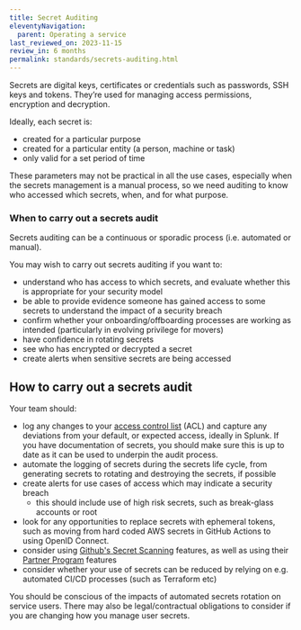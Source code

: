 ```yaml
---
title: Secret Auditing
eleventyNavigation:
  parent: Operating a service
last_reviewed_on: 2023-11-15
review_in: 6 months
permalink: standards/secrets-auditing.html
---
```


Secrets are digital keys, certificates or credentials such as passwords, SSH keys and tokens. They’re used for managing access permissions, encryption and decryption.

Ideally, each secret is:

- created for a particular purpose
- created for a particular entity (a person, machine or task)
- only valid for a set period of time

These parameters may not be practical in all the use cases, especially when the secrets management is a manual process, so we need auditing to know who accessed which secrets, when, and for what purpose.

### When to carry out a secrets audit

Secrets auditing can be a continuous or sporadic process (i.e. automated or manual).

You may wish to carry out secrets auditing if you want to:

- understand who has access to which secrets, and evaluate whether this is appropriate for your security model
- be able to provide evidence someone has gained access to some secrets to understand the impact of a security breach
- confirm whether your onboarding/offboarding processes are working as intended (particularly in evolving privilege for movers)
- have confidence in rotating secrets
- see who has encrypted or decrypted a secret
- create alerts when sensitive secrets are being accessed


## How to carry out a secrets audit

Your team should:

- log any changes to your [access control list](/standards/secrets-acl.html) (ACL) and capture any deviations from your default, or expected access, ideally in Splunk. If you have documentation of secrets, you should make sure this is up to date as it can be used to underpin the audit process.
- automate the logging of secrets during the secrets life cycle, from generating secrets to rotating and destroying the secrets, if possible
- create alerts for use cases of access which may indicate a security breach
  - this should include use of high risk secrets, such as break-glass accounts or root
- look for any opportunities to replace secrets with ephemeral tokens, such as moving from hard coded AWS secrets in GitHub Actions to using OpenID Connect.
- consider using [Github's Secret Scanning] features, as well as using their [Partner Program] features
- consider whether your use of secrets can be reduced by relying on e.g. automated CI/CD processes (such as Terraform etc)

You should be conscious of the impacts of automated secrets rotation on service users. There may also be legal/contractual obligations to consider if you are changing how you manage user secrets.

[Github's Secret Scanning]: https://docs.github.com/en/code-security/secret-scanning/about-secret-scanning
[Partner Program]: https://docs.github.com/en/code-security/secret-scanning/secret-scanning-partner-program
